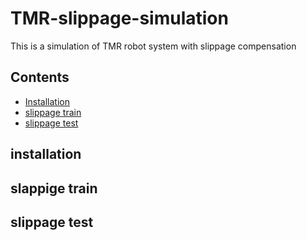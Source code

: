 # TMR-slippage-simulation
This is a simulation of TMR robot system with slippage compensation


## Contents
- [Installation](#installation)
- [slippage train](#slippage-train)
- [slippage test](#slippage-test)

## installation


## slappige train


## slippage test
